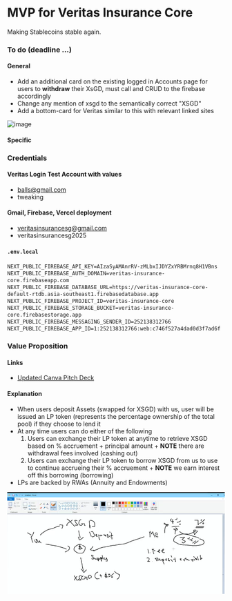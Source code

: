# MVP for Veritas Insurance Core

Making Stablecoins stable again.

### To do (deadline ...)

#### General

* Add an additional card on the existing logged in Accounts page for users to **withdraw** their XsGD, must call and CRUD to the firebase accordingly
* Change any mention of xsgd to the semantically correct "XSGD"
* Add a bottom-card for Veritas similar to this with relevant linked sites

<img width="600" alt="image" src="https://github.com/user-attachments/assets/497dffa1-3464-4693-859b-cc662a878833" />

#### Specific



### Credentials

#### Veritas Login Test Account with values

* balls@gmail.com
* tweaking

#### Gmail, Firebase, Vercel deployment

* veritasinsurancesg@gmail.com
* veritasinsurancesg2025

#### `.env.local`

```env
NEXT_PUBLIC_FIREBASE_API_KEY=AIzaSyAMAnrRV-zMLbxIJDYZxYRBMrnq8H1VBns
NEXT_PUBLIC_FIREBASE_AUTH_DOMAIN=veritas-insurance-core.firebaseapp.com
NEXT_PUBLIC_FIREBASE_DATABASE_URL=https://veritas-insurance-core-default-rtdb.asia-southeast1.firebasedatabase.app
NEXT_PUBLIC_FIREBASE_PROJECT_ID=veritas-insurance-core
NEXT_PUBLIC_FIREBASE_STORAGE_BUCKET=veritas-insurance-core.firebasestorage.app
NEXT_PUBLIC_FIREBASE_MESSAGING_SENDER_ID=252138312766
NEXT_PUBLIC_FIREBASE_APP_ID=1:252138312766:web:c746f527a4dad0d3f7ad6f
```

### Value Proposition

#### Links

* [Updated Canva Pitch Deck](https://www.canva.com/design/DAGsFpctDPc/3xg1_mWRvNI8-xKh4SyyeA/edit?utm_content=DAGsFpctDPc&utm_campaign=designshare&utm_medium=link2&utm_source=sharebutton)

#### Explanation

* When users deposit Assets (swapped for XSGD) with us, user will be issued an LP token (represents the percentage ownership of the total pool) if they choose to lend it
* At any time users can do either of the following
    1. Users can exchange their LP token at anytime to retrieve XSGD based on % accruement + principal amount +  **NOTE** there are withdrawal fees involved (cashing out)
    2. Users can exchange their LP token to borrow XSGD from us to use to continue accrueing their % accruement + **NOTE** we earn interest off this borrowing (borrowing)
* LPs are backed by RWAs (Annuity and Endowments)

![](./asset/reference/art.png)
